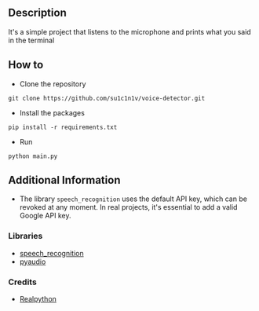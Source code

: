 ## Description

It's a simple project that listens to the microphone and prints what you said in the terminal

## How to

- Clone the repository
```shell
git clone https://github.com/su1c1n1v/voice-detector.git
```
- Install the packages
```shell
pip install -r requirements.txt
```
- Run
```shell
python main.py
```

## Additional Information

- The library ```speech_recognition``` uses the default API key, which can be revoked at any moment. In real projects, it's essential to add a valid Google API key.


### Libraries

- [speech_recognition](https://pypi.org/project/SpeechRecognition/)
- [pyaudio](https://pypi.org/project/PyAudio/)


### Credits

- [Realpython](https://realpython.com/python-speech-recognition/#installing-speechrecognition)